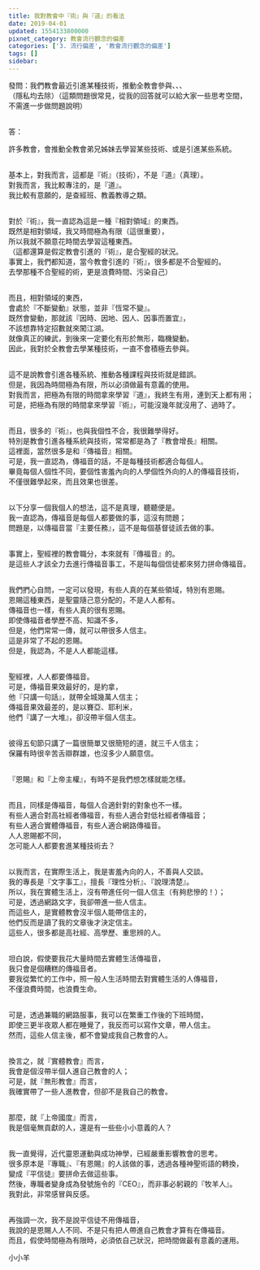 ```yaml
---
title: 我對教會中『術』與『道』的看法
date: 2019-04-01
updated: 1554133800000
pixnet_category: 教會流行觀念的偏差
categories: ['3. 流行偏差', '教會流行觀念的偏差']
tags: []
sidebar: 
---
```


<p>發問：我們教會最近引進某種技術，推動全教會參與、、、<br/>
（隱私均去除）（這類問題很常見，從我的回答就可以給大家一些思考空間，<br/>
不需進一步做問題說明）</p>
<p><br/>
答：</p>
<p>許多教會，會推動全教會弟兄姊妹去學習某些技術、或是引進某些系統。</p>
<p><br/>
基本上，對我而言，這都是『術』（技術），不是『道』（真理）。<br/>
對我而言，我比較專注的，是『道』。<br/>
我比較有意願的，是查經班、教義教導之類。</p>
<p><br/>
對於『術』，我一直認為這是一種『相對領域』的東西。<br/>
既然是相對領域，我又時間極為有限（這很重要），<br/>
所以我就不願意花時間去學習這種東西。<br/>
（這都還算是假定教會引進的『術』，是合聖經的狀況。<br/>
事實上，我們都知道，當今教會引進的『術』，很多都是不合聖經的。<br/>
去學那種不合聖經的術，更是浪費時間、污染自己）</p>
<p><br/>
而且，相對領域的東西，<br/>
會處於『不斷變動』狀態，並非『恆常不變』。<br/>
既然會變動，那就該『因時、因地、因人、因事而置宜』，<br/>
不該想靠特定招數就來闖江湖。<br/>
就像真正的練武，到後來一定要化有形於無形，臨機變動。<br/>
因此，我對於全教會去學某種技術，一直不會積極去參與。</p>
<p><br/>
這不是說教會引進各種系統、推動各種課程與技術就是錯誤。<br/>
但是，我因為時間極為有限，所以必須做最有意義的使用。<br/>
對我而言，把極為有限的時間拿來學習『道』，我終生有用，連到天上都有用；<br/>
可是，把極為有限的時間拿來學習『術』，可能沒幾年就沒用了、過時了。</p>
<p><br/>
而且，很多的『術』，也與我個性不合，我很難學得好。<br/>
特別是教會引進各種系統與技術，常常都是為了『教會增長』相關。<br/>
這裡面，當然很多是和『傳福音』相關。<br/>
可是，我一直認為，傳福音的話，不是每種技術都適合每個人。<br/>
畢竟每個人個性不同，要個性害羞內向的人學個性外向的人的傳福音技術，<br/>
不僅很難學起來，而且效果也很差。</p>
<p><br/>
以下分享一個我個人的想法，這不是真理，聽聽便是。<br/>
我一直認為，傳福音是每個人都要做的事，這沒有問題；<br/>
問題是，以傳福音當『主要任務』，這不是每個基督徒該去做的事。</p>
<p><br/>
事實上，聖經裡的教會職分，本來就有『傳福音』的。<br/>
是這些人才該全力去進行傳福音事工，不是叫每個信徒都來努力拼命傳福音。</p>
<p><br/>
我們捫心自問，一定可以發現，有些人真的在某些領域，特別有恩賜。<br/>
恩賜這種東西，是聖靈隨己意分配的，不是人人都有。<br/>
傳福音也一樣，有些人真的很有恩賜。<br/>
即使傳福音者學歷不高、知識不多，<br/>
但是，他們常常一傳，就可以帶很多人信主。<br/>
這是非常了不起的恩賜。<br/>
但是，我認為，不是人人都能這樣。</p>
<p><br/>
聖經裡，人人都要傳福音。<br/>
可是，傳福音果效最好的，是約拿，<br/>
他『只講一句話』，就帶全城幾萬人信主；<br/>
傳福音果效最差的，是以賽亞、耶利米，<br/>
他們『講了一大堆』，卻沒帶半個人信主。</p>
<p><br/>
彼得五旬節只講了一篇很簡單又很簡短的道，就三千人信主；<br/>
保羅有時很辛苦舌辯群雄，也沒多少人願意信。</p>
<p><br/>
『恩賜』和『上帝主權』，有時不是我們想怎樣就能怎樣。</p>
<p><br/>
而且，同樣是傳福音，每個人合適針對的對象也不一樣。<br/>
有些人適合對高社經者傳福音，有些人適合對低社經者傳福音；<br/>
有些人適合實體傳福音，有些人適合網路傳福音。<br/>
人人恩賜都不同，<br/>
怎可能人人都要套進某種技術去？</p>
<p><br/>
以我而言，在實際生活上，我是害羞內向的人，不善與人交談。<br/>
我的專長是『文字事工』，擅長『理性分析』、『說理清楚』。<br/>
所以，我在實體生活上，沒有帶進任何一個人信主（有夠悲慘的！）；<br/>
可是，透過網路文字，我卻帶進一些人信主。<br/>
而這些人，是實體教會沒半個人能帶信主的，<br/>
他們反而是讀了我的文章後才決定信主。<br/>
這些人，很多都是高社經、高學歷、重思辨的人。</p>
<p><br/>
坦白說，假使要我花大量時間去實體生活傳福音，<br/>
我只會是個糟糕的傳福音者。<br/>
要我從繁忙的工作中，照一般人生活時間去對實體生活的人傳福音，<br/>
不僅浪費時間，也浪費生命。</p>
<p><br/>
可是，透過兼職的網路服事，我可以在繁重工作後的下班時間，<br/>
即使三更半夜眾人都在睡覺了，我反而可以寫作文章，帶人信主。<br/>
然而，這些人信主後，都不會變成我自己教會的人。</p>
<p><br/>
換言之，就『實體教會』而言，<br/>
我會是個沒帶半個人進自己教會的人；<br/>
可是，就『無形教會』而言，<br/>
我確實帶了一些人進教會，但卻不是我自己的教會。</p>
<p><br/>
那麼，就『上帝國度』而言，<br/>
我是個毫無貢獻的人，還是有一些些小小意義的人？</p>
<p><br/>
我一直覺得，近代靈恩運動與成功神學，已經嚴重影響教會的思考。<br/>
很多原本是『專職』、『有恩賜』的人該做的事，透過各種神聖術語的轉換，<br/>
變成『平信徒』要拼命去做這些事。<br/>
然後，專職者變身成為發號施令的『CEO』，而非事必躬親的『牧羊人』。<br/>
我對此，非常感冒與反感。</p>
<p><br/>
再強調一次，我不是說平信徒不用傳福音，<br/>
我說的是恩賜人人不同、不是只有把人帶進自己教會才算有在傳福音。<br/>
而且，假使時間極為有限時，必須依自己狀況，把時間做最有意義的運用。</p>
<p>小小羊</p>
